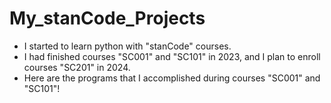# My_stanCode_Projects

- I started to learn python with "stanCode" courses.
- I had finished courses "SC001" and "SC101" in 2023, and I plan to enroll courses "SC201" in 2024.
- Here are the programs that I accomplished during courses "SC001" and "SC101"!
